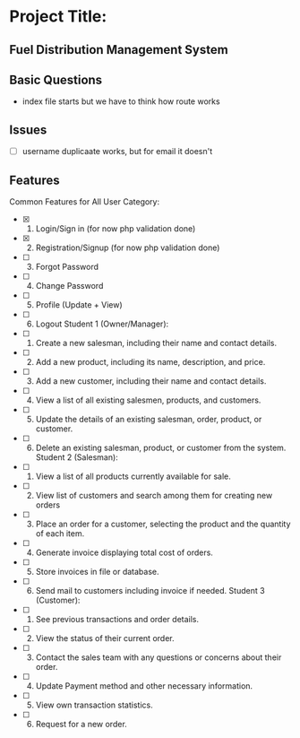 
# Project Title:
## Fuel Distribution Management System

## Basic Questions

- index file starts but we have to think how route works

## Issues

- [ ] username duplicaate works, but for email it doesn't

## Features

Common Features for All User Category:
- [x] 1.	Login/Sign in (for now php validation done)
- [x] 2.	Registration/Signup (for now php validation done)
- [ ] 3.	Forgot Password
- [ ] 4.	Change Password
- [ ] 5.	Profile (Update + View)
- [ ] 6.	Logout 
Student 1 (Owner/Manager):
- [ ] 1.	Create a new salesman, including their name and contact details.
- [ ] 2.	Add a new product, including its name, description, and price.
- [ ] 3.	Add a new customer, including their name and contact details.
- [ ] 4.	View a list of all existing salesmen, products, and customers.
- [ ] 5.	Update the details of an existing salesman, order, product, or customer.
- [ ] 6.	Delete an existing salesman, product, or customer from the system.
Student 2 (Salesman):
- [ ] 1.	View a list of all products currently available for sale.
- [ ] 2.	View list of customers and search among them for creating new orders
- [ ] 3.	Place an order for a customer, selecting the product and the quantity of each item.
- [ ] 4.	Generate invoice displaying total cost of orders.
- [ ] 5.	Store invoices in file or database.
- [ ] 6.	Send mail to customers including invoice if needed.
Student 3 (Customer):
- [ ] 1.	See previous transactions and order details.
- [ ] 2.	View the status of their current order.
- [ ] 3.	Contact the sales team with any questions or concerns about their order.
- [ ] 4.	Update Payment method and other necessary information.
- [ ] 5.	View own transaction statistics.
- [ ] 6.	Request for a new order.



